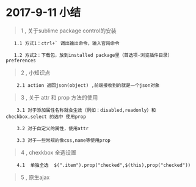 # 2017-9-11 小结

> 1 , 关于sublime package control的安装
       
       1.1 方式1：ctrl+` 调出输出命令，输入官网命令

       1.2 方式2：下载包，放到installed package里（首选项-浏览插件目录） preferences

> 2 , 小知识点

        2.1 action 返回json(object) ,前端接收到的就是一个json对象

> 3 , 关于 attr 和 prop 方法的使用

        3.1 对于添加属性名称就会生效（例如：disabled,readonly）和 checkbox,select 的选中 使用prop

        3.2 对于自定义的属性，使用attr

        3.3 对于一些常规的像css,name等使用prop

> 4 , chexkbox 全选设置

        4.1  单独全选  $(".item").prop("checked",$(this),prop("checked"))

> 5 , 原生ajax
